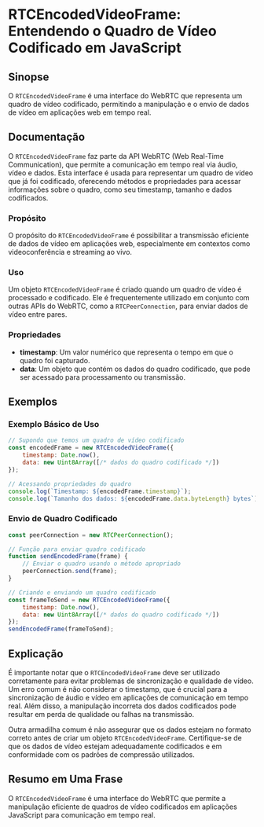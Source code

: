 <!--
Meta Description: # RTCEncodedVideoFrame: Entendendo o Quadro de Vídeo Codificado em JavaScript ## Sinopse O `RTCEncodedVideoFrame` é uma interface do WebRTC que repres...
Meta Keywords: quadro, vídeo, que, dados, codificado
-->

# RTCEncodedVideoFrame: Entendendo o Quadro de Vídeo Codificado em JavaScript

## Sinopse
O `RTCEncodedVideoFrame` é uma interface do WebRTC que representa um quadro de vídeo codificado, permitindo a manipulação e o envio de dados de vídeo em aplicações web em tempo real.

## Documentação
O `RTCEncodedVideoFrame` faz parte da API WebRTC (Web Real-Time Communication), que permite a comunicação em tempo real via áudio, vídeo e dados. Esta interface é usada para representar um quadro de vídeo que já foi codificado, oferecendo métodos e propriedades para acessar informações sobre o quadro, como seu timestamp, tamanho e dados codificados.

### Propósito
O propósito do `RTCEncodedVideoFrame` é possibilitar a transmissão eficiente de dados de vídeo em aplicações web, especialmente em contextos como videoconferência e streaming ao vivo.

### Uso
Um objeto `RTCEncodedVideoFrame` é criado quando um quadro de vídeo é processado e codificado. Ele é frequentemente utilizado em conjunto com outras APIs do WebRTC, como a `RTCPeerConnection`, para enviar dados de vídeo entre pares.

### Propriedades
- **timestamp**: Um valor numérico que representa o tempo em que o quadro foi capturado.
- **data**: Um objeto que contém os dados do quadro codificado, que pode ser acessado para processamento ou transmissão.

## Exemplos
### Exemplo Básico de Uso
```javascript
// Supondo que temos um quadro de vídeo codificado
const encodedFrame = new RTCEncodedVideoFrame({
    timestamp: Date.now(),
    data: new Uint8Array([/* dados do quadro codificado */])
});

// Acessando propriedades do quadro
console.log(`Timestamp: ${encodedFrame.timestamp}`);
console.log(`Tamanho dos dados: ${encodedFrame.data.byteLength} bytes`);
```

### Envio de Quadro Codificado
```javascript
const peerConnection = new RTCPeerConnection();

// Função para enviar quadro codificado
function sendEncodedFrame(frame) {
    // Enviar o quadro usando o método apropriado
    peerConnection.send(frame);
}

// Criando e enviando um quadro codificado
const frameToSend = new RTCEncodedVideoFrame({
    timestamp: Date.now(),
    data: new Uint8Array([/* dados do quadro codificado */])
});
sendEncodedFrame(frameToSend);
```

## Explicação
É importante notar que o `RTCEncodedVideoFrame` deve ser utilizado corretamente para evitar problemas de sincronização e qualidade de vídeo. Um erro comum é não considerar o timestamp, que é crucial para a sincronização de áudio e vídeo em aplicações de comunicação em tempo real. Além disso, a manipulação incorreta dos dados codificados pode resultar em perda de qualidade ou falhas na transmissão.

Outra armadilha comum é não assegurar que os dados estejam no formato correto antes de criar um objeto `RTCEncodedVideoFrame`. Certifique-se de que os dados de vídeo estejam adequadamente codificados e em conformidade com os padrões de compressão utilizados.

## Resumo em Uma Frase
O `RTCEncodedVideoFrame` é uma interface do WebRTC que permite a manipulação eficiente de quadros de vídeo codificados em aplicações JavaScript para comunicação em tempo real.